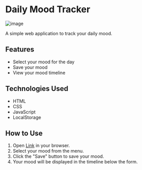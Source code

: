 # Daily Mood Tracker
![image](https://github.com/user-attachments/assets/d0932702-3e00-4bf5-aeb5-db28e98f7bd7)

A simple web application to track your daily mood.

## Features

- Select your mood for the day
- Save your mood
- View your mood timeline

## Technologies Used

- HTML
- CSS
- JavaScript
- LocalStorage

## How to Use

1. Open [Link](https://mood-tracker-snowy.vercel.app/) in your browser.
2. Select your mood from the menu.
3. Click the "Save" button to save your mood.
4. Your mood will be displayed in the timeline below the form.
